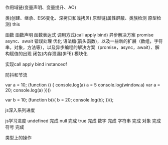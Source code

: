 


作用域链(变量声明、变量提升、AO)  

类(创建、继承、ES6变化、深拷贝和浅拷贝) 原型链(属性屏蔽、类族检测 原型检测)  this 



函数 函数声明 函数表达式    调用方式(call apply bind)
异步解决方案 promise async、await 错误处理 优化
语法糖(箭头函数)，以及一些新的扩展（数组，字符串，对象，方法等），以及异步编程的解决方案（promise，async，await）、解构赋值的出现
闭包(内存泄漏)(IIFE) 模块化


实现call apply bind instanceof

防抖和节流













var a = 10;
(function () {
    console.log(a)
    a = 5
    console.log(window.a)
    var a = 20;
    console.log(a)
})()

var b = 10;
(function b(){
    b = 20;
    console.log(b); 
})();

































js深入系列进度


js学习进度
undefined  完成
null 完成
true 完成
数字 完成
字符串 完成
对象 完成
符号 完成

类型上的操作


